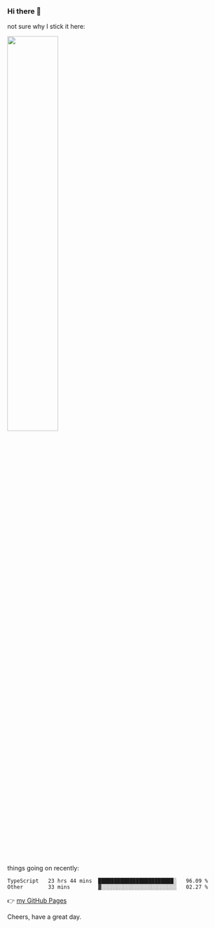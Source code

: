 ### Hi there 👋

not sure why I stick it here:

[<img width="48%" src="https://github-readme-stats.vercel.app/api?username=ykzhukian&show_icons=true&theme=dracula">](https://github.com/anuraghazra/github-readme-stats)


things going on recently:

<!--START_SECTION:waka-->

```text
TypeScript   23 hrs 44 mins  ████████████████████████░   96.09 %
Other        33 mins         ▓░░░░░░░░░░░░░░░░░░░░░░░░   02.27 %
```

<!--END_SECTION:waka-->

👉 [my GitHub Pages](https://ykzhukian.github.io)

Cheers, have a great day.

